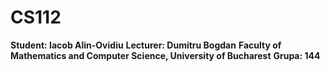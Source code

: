 # CS112
**Student: Iacob Alin-Ovidiu**
**Lecturer: Dumitru Bogdan**
**Faculty of Mathematics and Computer Science, University of Bucharest**
**Grupa: 144**

